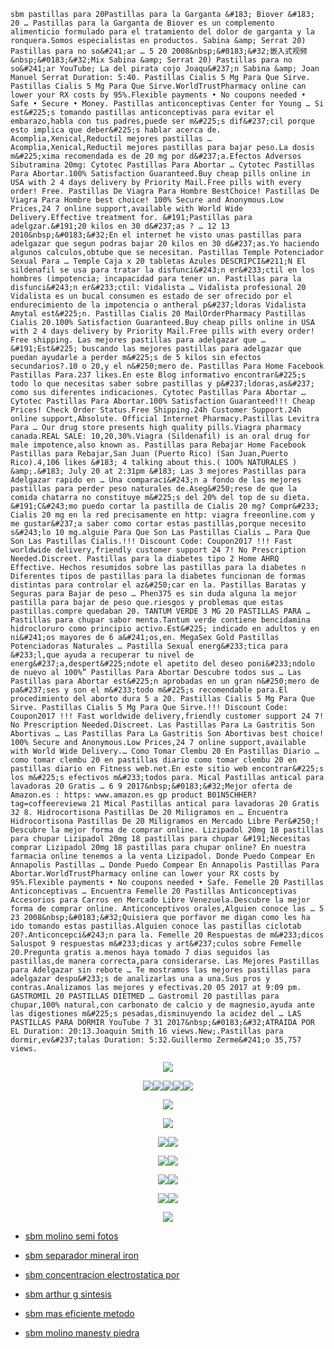 
```
sbm pastillas para 20Pastillas para la Garganta &#183; Biover &#183; 20 … Pastillas para la Garganta de Biover es un complemento alimenticio formulado para el tratamiento del dolor de garganta y la ronquera.Somos especialistas en productos. Sabina &amp; Serrat 20) Pastillas para no so&#241;ar … 5 20 2008&nbsp;&#0183;&#32;嵌入式视频&nbsp;&#0183;&#32;Mix Sabina &amp; Serrat 20) Pastillas para no so&#241;ar YouTube; La del pirata cojo Joaqu&#237;n Sabina &amp; Joan Manuel Serrat Duration: 5:40. Pastillas Cialis 5 Mg Para Que Sirve. Pastillas Cialis 5 Mg Para Que Sirve.WorldTrustPharmacy online can lower your RX costs by 95%.Flexible payments • No coupons needed • Safe • Secure • Money. Pastillas anticonceptivas Center for Young … Si est&#225;s tomando pastillas anticonceptivas para evitar el embarazo,habla con tus padres,puede ser m&#225;s dif&#237;cil porque esto implica que deber&#225;s hablar acerca de. Acomplia,Xenical,Reductil mejores pastillas … Acomplia,Xenical,Reductil mejores pastillas para bajar peso.La dosis m&#225;xima recomendada es de 20 mg por d&#237;a.Efectos Adversos Sibutramina 20mg: Cytotec Pastillas Para Abortar … Cytotec Pastillas Para Abortar.100% Satisfaction Guaranteed.Buy cheap pills online in USA with 2 4 days delivery by Priority Mail.Free pills with every order! Free. Pastillas De Viagra Para Hombre BestChoice! Pastillas De Viagra Para Hombre best choice! 100% Secure and Anonymous.Low Prices,24 7 online support,available with World Wide Delivery.Effective treatment for. &#191;Pastillas para adelgzar.&#191;20 kilos en 30 d&#237;as ? … 12 13 2010&nbsp;&#0183;&#32;En el internet he visto unas pastillas para adelgazar que segun podras bajar 20 kilos en 30 d&#237;as.Yo haciendo algunos calculos,obtube que se necesitan. Pastillas Temple Potenciador Sexual Para … Temple Caja x 20 tabletas Azules DESCRIPCI&#211;N El sildenafil se usa para tratar la disfunci&#243;n er&#233;ctil en los hombres (impotencia; incapacidad para tener un. Pastillas para la disfunci&#243;n er&#233;ctil: Vidalista … Vidalista profesional 20 Vidalista es un bucal consumen es estado de ser ofrecido por el endurecimiento de la impotencia o antheral p&#237;ldoras Vidalista Amytal est&#225;n. Pastillas Cialis 20 MailOrderPharmacy Pastillas Cialis 20.100% Satisfaction Guaranteed.Buy cheap pills online in USA with 2 4 days delivery by Priority Mail.Free pills with every order! Free shipping. Las mejores pastillas para adelgazar que … &#191;Est&#225; buscando las mejores pastillas para adelgazar que puedan ayudarle a perder m&#225;s de 5 kilos sin efectos secundarios?.10 o 20,y el n&#250;mero de. Pastillas Para Home Facebook Pastillas Para.237 likes.En este Blog informativo encontrar&#225;s todo lo que necesitas saber sobre pastillas y p&#237;ldoras,as&#237; como sus diferentes indicaciones. Cytotec Pastillas Para Abortar … Cytotec Pastillas Para Abortar.100% Satisfaction Guaranteed!!! Cheap Prices! Check Order Status.Free Shipping.24h Customer Support.24h online support,Absolute. Official Internet Pharmacy.Pastillas Levitra Para … Our drug store presents high quality pills.Viagra pharmacy canada.REAL SALE: 10,20,30%.Viagra (Sildenafil) is an oral drug for male impotence,also known as. Pastillas para Rebajar Home Facebook Pastillas para Rebajar,San Juan (Puerto Rico) (San Juan,Puerto Rico).4,106 likes &#183; 4 talking about this.( 1OO% NATURALES ) &amp;.&#183; July 20 at 2:31pm &#183; Las 3 mejores Pastillas para Adelgazar rapido en … Una comparaci&#243;n a fondo de las mejores pastillas para perder peso naturales de.Aseg&#250;rese de que la comida chatarra no constituye m&#225;s del 20% del top de su dieta. &#191;C&#243;mo puedo cortar la pastilla de Cialis 20 mg? Compr&#233; Cialis 20 mg en la red precisamente en http: viagra freeonline.com y me gustar&#237;a saber como cortar estas pastillas,porque necesito s&#243;lo 10 mg.alguie Para Que Son Las Pastillas Cialis … Para Que Son Las Pastillas Cialis.!!! Discount Code: Coupon2017 !!! Fast worldwide delivery,friendly customer support 24 7! No Prescription Needed.Discreet. Pastillas para la diabetes tipo 2 Home AHRQ Effective. Hechos resumidos sobre las pastillas para la diabetes n Diferentes tipos de pastillas para la diabetes funcionan de formas distintas para controlar el az&#250;car en la. Pastillas Baratas y Seguras para Bajar de peso … Phen375 es sin duda alguna la mejor pastilla para bajar de peso que.riesgos y problemas que estas pastillas.compre quedaban 20. TANTUM VERDE 3 MG 20 PASTILLAS PARA … Pastillas para chupar sabor menta.Tantum verde contiene bencidamina hidrocloruro como principio activo.Est&#225; indicado en adultos y en ni&#241;os mayores de 6 a&#241;os,en. MegaSex Gold Pastillas Potenciadoras Naturales … Pastilla Sexual energ&#233;tica para &#233;l,que ayuda a recuperar tu nivel de energ&#237;a,despert&#225;ndote el apetito del deseo poni&#233;ndolo de nuevo al 100%” Pastillas Para Abortar Descubre todos sus … Las Pastillas para Abortar est&#225;n aprobadas en un gran n&#250;mero de pa&#237;ses y son el m&#233;todo m&#225;s recomendable para.El procedimiento del aborto dura 5 a 20. Pastillas Cialis 5 Mg Para Que Sirve. Pastillas Cialis 5 Mg Para Que Sirve.!!! Discount Code: Coupon2017 !!! Fast worldwide delivery,friendly customer support 24 7! No Prescription Needed.Discreet. Las Pastillas Para La Gastritis Son Abortivas … Las Pastillas Para La Gastritis Son Abortivas best choice! 100% Secure and Anonymous.Low Prices,24 7 online support,available with World Wide Delivery.… Como Tomar Clembu 20 En Pastillas Diario … como tomar clembu 20 en pastillas diario como tomar clembu 20 en pastillas diario en Fitness web.net.En este sitio web encontrar&#225;s los m&#225;s efectivos m&#233;todos para. Mical Pastillas antical para lavadoras 20 Gratis … 6 9 2017&nbsp;&#0183;&#32;Mejor oferta de Amazon.es : https: www.amazon.es gp product B01N5CHHER?tag=coffeereviewa 21 Mical Pastillas antical para lavadoras 20 Gratis 32 8. Hidrocortisona Pastillas De 20 Miligramos en … Encuentra Hidrocortisona Pastillas De 20 Miligramos en Mercado Libre Per&#250;! Descubre la mejor forma de comprar online. Lizipadol 20mg 18 pastillas para chupar Lizipadol 20mg 18 pastillas para chupar &#191;Necesitas comprar Lizipadol 20mg 18 pastillas para chupar online? En nuestra farmacia online tenemos a la venta Lizipadol. Donde Puedo Compear En Annapolis Pastillas … Donde Puedo Compear En Annapolis Pastillas Para Abortar.WorldTrustPharmacy online can lower your RX costs by 95%.Flexible payments • No coupons needed • Safe. Femelle 20 Pastillas Anticonceptivas … Encuentra Femelle 20 Pastillas Anticonceptivas Accesorios para Carros en Mercado Libre Venezuela.Descubre la mejor forma de comprar online. Anticonceptivos orales,Alguien conoce las … 5 23 2008&nbsp;&#0183;&#32;Quisiera que porfavor me digan como les ha ido tomando estas pastillas.Alguien conoce las pastillas ciclotab 20?.Anticoncepci&#243;n para la. Femelle 20 Respuestas de m&#233;dicos Saluspot 9 respuestas m&#233;dicas y art&#237;culos sobre Femelle 20.Pregunta gratis a.menos haya tomado 7 dias seguidos las pastillas,de manera correcta,para considerarse. Las Mejores Pastillas para Adelgazar sin rebote … Te mostramos las mejores pastillas para adelgazar despu&#233;s de analizarlas una a una.Sus pros y contras.Analizamos las mejores y efectivas.20 05 2017 at 9:09 pm. GASTROMIL 20 PASTILLAS DIETMED … Gastromil 20 pastillas para chupar,100% natural,con carbonato de calcio y de magnesio,ayuda ante las digestiones m&#225;s pesadas,disminuyendo la acidez del … LAS PASTILLAS PARA DORMIR YouTube 7 31 2017&nbsp;&#0183;&#32;ATRAIDA POR EL Duration: 20:13.Joaquin Smith 16 views.New;.Pastillas para dormir,ev&#237;talas Duration: 5:32.Guillermo Zerme&#241;o 35,757 views. 
```

<div align="center">

<a href="https://es-crusher.shibang-china.com/github&k=sbm+pastillas+para+20"><img src="https://static.shibang-china.com/es/crusher/logo.jpg"></a>

<a href="https://es-crusher.shibang-china.com/github&k=sbm+pastillas+para+20"><img src="https://static.shibang-china.com/es/crusher/index.jpg"></a><a href="https://es-crusher.shibang-china.com/material.htmlgithub&k=sbm+pastillas+para+20"><img src="https://static.shibang-china.com/es/crusher/material.jpg"></a><a href="https://es-crusher.shibang-china.com/application.htmlgithub&k=sbm+pastillas+para+20"><img src="https://static.shibang-china.com/es/crusher/application.jpg"></a><a href="https://es-crusher.shibang-china.com/aboutus.htmlgithub&k=sbm+pastillas+para+20"><img src="https://static.shibang-china.com/es/crusher/aboutus.jpg"></a><a href="https://es-crusher.shibang-china.com/contact.htmlgithub&k=sbm+pastillas+para+20"><img src="https://static.shibang-china.com/es/crusher/contact.jpg"></a>

<a href="https://es-crusher.shibang-china.com/github&k=sbm+pastillas+para+20"><img src="https://static.shibang-china.com/es/crusher/banner.jpg"></a>

<a href="https://swt.shibang-china.com/github&k=sbm+pastillas+para+20"><img src="https://static.shibang-china.com/es/crusher/text.jpg"></a>

<a href="https://swt.shibang-china.com/github&k=sbm+pastillas+para+20"><img src="https://static.shibang-china.com/es/crusher/chat.jpg"></a><a href="https://es-crusher.shibang-china.com/contact.htmlgithub&k=sbm+pastillas+para+20"><img src="https://static.shibang-china.com/es/crusher/message.jpg"></a>

<a href="https://es-crusher.shibang-china.com/products/pe.htmlgithub&k=sbm+pastillas+para+20"><img src="https://static.shibang-china.com/es/crusher/pe.jpg"></a><a href="https://es-crusher.shibang-china.com/products/pf.htmlgithub&k=sbm+pastillas+para+20"><img src="https://static.shibang-china.com/es/crusher/pf.jpg"></a>

<a href="https://es-crusher.shibang-china.com/products/hpt.htmlgithub&k=sbm+pastillas+para+20"><img src="https://static.shibang-china.com/es/crusher/hpt.jpg"></a><a href="https://es-crusher.shibang-china.com/products/vsi.htmlgithub&k=sbm+pastillas+para+20"><img src="https://static.shibang-china.com/es/crusher/vsi.jpg"></a>

<a href="https://es-crusher.shibang-china.com/products/klv.htmlgithub&k=sbm+pastillas+para+20"><img src="https://static.shibang-china.com/es/crusher/klv.jpg"></a><a href="https://es-crusher.shibang-china.com/products/portable.htmlgithub&k=sbm+pastillas+para+20"><img src="https://static.shibang-china.com/es/crusher/portable.jpg"></a>

<a href="https://swt.shibang-china.com/github&k=sbm+pastillas+para+20"><img src="https://static.shibang-china.com/es/crusher/case.jpg"></a>

</div>


* [sbm molino semi fotos](sbm%20molino%20semi%20fotos.md)

* [sbm separador mineral iron](sbm%20separador%20mineral%20iron.md)

* [sbm concentracion electrostatica por](sbm%20concentracion%20electrostatica%20por.md)

* [sbm arthur g sintesis](sbm%20arthur%20g%20sintesis.md)

* [sbm mas eficiente metodo](sbm%20mas%20eficiente%20metodo.md)

* [sbm molino manesty piedra](sbm%20molino%20manesty%20piedra.md)